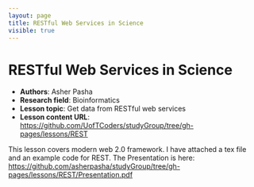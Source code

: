 ```yaml
---
layout: page
title: RESTful Web Services in Science
visible: true
---
```

<!-- change visible to true if you want it on the site -->

# RESTful Web Services in Science

 - **Authors**: Asher Pasha
 - **Research field**: Bioinformatics
 - **Lesson topic**: Get data from RESTful web services
 - **Lesson content URL**: <https://github.com/UofTCoders/studyGroup/tree/gh-pages/lessons/REST>

This lesson covers modern web 2.0 framework. I have attached a tex file and an example code for REST. The Presentation is here:<br />
https://github.com/asherpasha/studyGroup/tree/gh-pages/lessons/REST/Presentation.pdf

